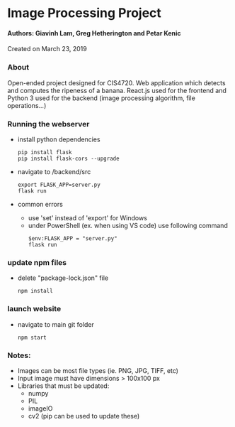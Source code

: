 # Image Processing Project
#### Authors: Giavinh Lam, Greg Hetherington and Petar Kenic
Created on March 23, 2019

### About
Open-ended project designed for CIS4720. Web application which detects and computes the ripeness of a banana.
React.js used for the frontend and Python 3 used for the backend (image processing algorithm, file operations...)

### Running the webserver

* install python dependencies
    ```
    pip install flask
    pip install flask-cors --upgrade
    ```
* navigate to /backend/src

    ```
    export FLASK_APP=server.py
    flask run
    ```
* common errors
    * use 'set' instead of 'export' for Windows
    * under PowerShell (ex. when using VS code) use following command
        ```
        $env:FLASK_APP = "server.py"
        flask run
        ```
      
### update npm files

* delete "package-lock.json" file
    
    ```
    npm install
    ```
    
### launch website
* navigate to main git folder

    ```
    npm start
    ```


### Notes:
* Images can be most file types (ie. PNG, JPG, TIFF, etc)
* Input image must have dimensions > 100x100 px
* Libraries that must be updated:
    * numpy
    * PIL
    * imageIO
    * cv2
    (pip can be used to update these)
